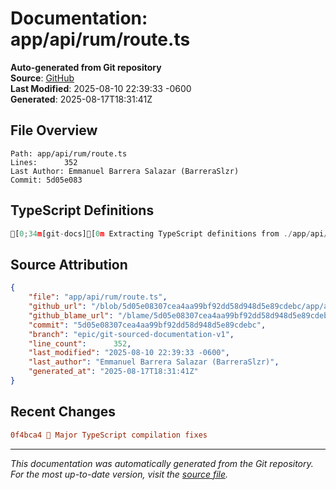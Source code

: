 # Documentation: app/api/rum/route.ts

**Auto-generated from Git repository**  
**Source**: [GitHub](/blob/5d05e08307cea4aa99bf92dd58d948d5e89cdebc/app/api/rum/route.ts)  
**Last Modified**: 2025-08-10 22:39:33 -0600  
**Generated**: 2025-08-17T18:31:41Z

## File Overview

```
Path: app/api/rum/route.ts
Lines:      352
Last Author: Emmanuel Barrera Salazar (BarreraSlzr)
Commit: 5d05e083
```

## TypeScript Definitions

```typescript
[0;34m[git-docs][0m Extracting TypeScript definitions from ./app/api/rum/route.ts
```

## Source Attribution

```json
{
    "file": "app/api/rum/route.ts",
    "github_url": "/blob/5d05e08307cea4aa99bf92dd58d948d5e89cdebc/app/api/rum/route.ts",
    "github_blame_url": "/blame/5d05e08307cea4aa99bf92dd58d948d5e89cdebc/app/api/rum/route.ts",
    "commit": "5d05e08307cea4aa99bf92dd58d948d5e89cdebc",
    "branch": "epic/git-sourced-documentation-v1",
    "line_count":      352,
    "last_modified": "2025-08-10 22:39:33 -0600",
    "last_author": "Emmanuel Barrera Salazar (BarreraSlzr)",
    "generated_at": "2025-08-17T18:31:41Z"
}
```

## Recent Changes

```diff
0f4bca4 🔧 Major TypeScript compilation fixes
```

---
*This documentation was automatically generated from the Git repository. 
For the most up-to-date version, visit the [source file](/blob/5d05e08307cea4aa99bf92dd58d948d5e89cdebc/app/api/rum/route.ts).*
